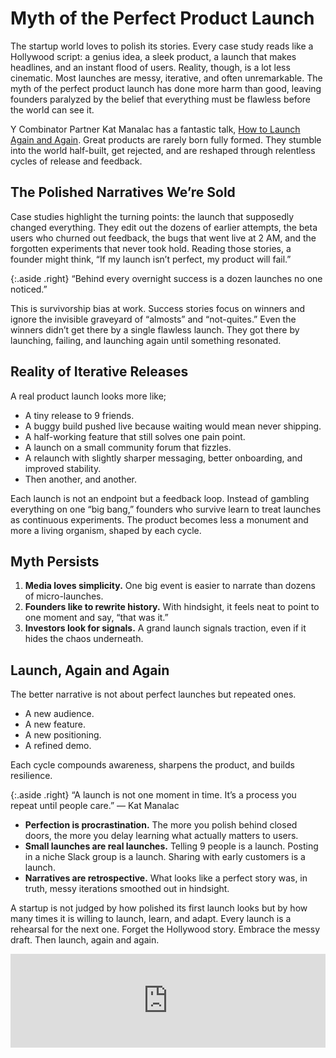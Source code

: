 # Myth of the Perfect Product Launch

The startup world loves to polish its stories. Every case study reads like a Hollywood script: a genius idea, a sleek product, a launch that makes headlines, and an instant flood of users. Reality, though, is a lot less cinematic. Most launches are messy, iterative, and often unremarkable. The myth of the perfect product launch has done more harm than good, leaving founders paralyzed by the belief that everything must be flawless before the world can see it.

Y Combinator Partner Kat Manalac has a fantastic talk, [How to Launch Again and Again](https://www.ycombinator.com/library/6i-how-to-launch-again-and-again). Great products are rarely born fully formed. They stumble into the world half-built, get rejected, and are reshaped through relentless cycles of release and feedback.

## The Polished Narratives We’re Sold

Case studies highlight the turning points: the launch that supposedly changed everything. They edit out the dozens of earlier attempts, the beta users who churned out feedback, the bugs that went live at 2 AM, and the forgotten experiments that never took hold. Reading those stories, a founder might think, “If my launch isn’t perfect, my product will fail.”

{:.aside .right}
“Behind every overnight success is a dozen launches no one noticed.”

This is survivorship bias at work. Success stories focus on winners and ignore the invisible graveyard of “almosts” and “not-quites.” Even the winners didn’t get there by a single flawless launch. They got there by launching, failing, and launching again until something resonated.

## Reality of Iterative Releases

A real product launch looks more like;

- A tiny release to 9 friends.
- A buggy build pushed live because waiting would mean never shipping.  
- A half-working feature that still solves one pain point.  
- A launch on a small community forum that fizzles.  
- A relaunch with slightly sharper messaging, better onboarding, and improved stability.  
- Then another, and another.

Each launch is not an endpoint but a feedback loop. Instead of gambling everything on one “big bang,” founders who survive learn to treat launches as continuous experiments. The product becomes less a monument and more a living organism, shaped by each cycle.

## Myth Persists

1. **Media loves simplicity.** One big event is easier to narrate than dozens of micro-launches.  
2. **Founders like to rewrite history.** With hindsight, it feels neat to point to one moment and say, “that was it.”
3. **Investors look for signals.** A grand launch signals traction, even if it hides the chaos underneath.

## Launch, Again and Again

The better narrative is not about perfect launches but repeated ones.  

- A new audience.  
- A new feature.  
- A new positioning.  
- A refined demo.  

Each cycle compounds awareness, sharpens the product, and builds resilience.  

{:.aside .right}
“A launch is not one moment in time. It’s a process you repeat until people care.”  — Kat Manalac

- **Perfection is procrastination.** The more you polish behind closed doors, the more you delay learning what actually matters to users.  
- **Small launches are real launches.** Telling 9 people is a launch. Posting in a niche Slack group is a launch. Sharing with early customers is a launch.  
- **Narratives are retrospective.** What looks like a perfect story was, in truth, messy iterations smoothed out in hindsight.  

A startup is not judged by how polished its first launch looks but by how many times it is willing to launch, learn, and adapt. Every launch is a rehearsal for the next one.  Forget the Hollywood story. Embrace the messy draft. Then launch, again and again.

<iframe width="100%" height="auto" src="https://www.youtube.com/embed/3xU050kMbHM?si=0KGtL6JwrLkbl5iA" title="How to Launch (Again and Again)" frameborder="0" allow="accelerometer; autoplay; clipboard-write; encrypted-media; gyroscope; picture-in-picture; web-share" referrerpolicy="strict-origin-when-cross-origin" allowfullscreen></iframe>